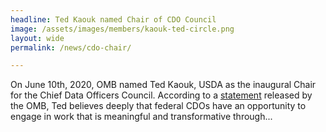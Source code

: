 ```yaml
---
headline: Ted Kaouk named Chair of CDO Council
image: /assets/images/members/kaouk-ted-circle.png
layout: wide
permalink: /news/cdo-chair/

---
```

  On June 10th, 2020, OMB named Ted Kaouk, USDA as the inaugural Chair for the Chief Data Officers Council. According to a <a href="https://strategy.data.gov/news/2020/06/10/new-federal-cdo-council-chair/" target="_blank">statement</a> released by the OMB, Ted believes deeply that federal CDOs have an opportunity to engage in work that is meaningful and transformative through...